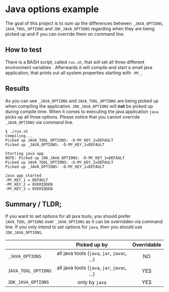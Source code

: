 # Java options example

The goal of this project is to sum up the differences between `_JAVA_OPTIONS`, `JAVA_TOOL_OPTIONS` and 
`JDK_JAVA_OPTIONS` regarding when they are being picked up and if you can override them on command line.


## How to test

There is a BASH script, called `run.sh`, that will set all three different environment variables . Afterwards it will
compile and start a small java application, that prints out all system properties starting with `-MY_`. 


## Results

As you can see `_JAVA_OPTIONS` and `JAVA_TOOL_OPTIONS` are being picked up when compiling the application.
`JDK_JAVA_OPTIONS` will **not** be picked up during compile time. When it comes to executing the java application `java`
picks up all three options. Please notice that you cannot override `_JAVA_OPTIONS` via command line.

```console
$ ./run.sh
Compiling... 
Picked up JAVA_TOOL_OPTIONS: -D-MY_KEY_2=DEFAULT
Picked up _JAVA_OPTIONS: -D-MY_KEY_1=DEFAULT

Starting java app 
NOTE: Picked up JDK_JAVA_OPTIONS: -D-MY_KEY_3=DEFAULT
Picked up JAVA_TOOL_OPTIONS: -D-MY_KEY_2=DEFAULT
Picked up _JAVA_OPTIONS: -D-MY_KEY_1=DEFAULT

Java app started
-MY_KEY_1 = DEFAULT
-MY_KEY_2 = OVERIDDEN
-MY_KEY_3 = OVERIDDEN

```


## Summary / TLDR;

If you want to set options for all java tools, you should prefer `JAVA_TOOL_OPTIONS` over `_JAVA_OPTIONS` as it can be
overridden via command line. If you only intend to set options for `java`, then you should use `JDK_JAVA_OPTIONS`.

|                     | Picked up by                                 | Overridable |
| :------------------ | :------------------------------------------: | :---------: |
| `_JAVA_OPTIONS`     | all java tools (`java`, `jar`, `javac`, ...) | NO          |
| `JAVA_TOOL_OPTIONS` | all java tools (`java`, `jar`, `javac`, ...) | YES         |
| `JDK_JAVA_OPTIONS`  | only by `java`                               | YES         |

